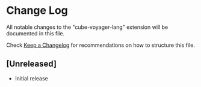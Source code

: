 # Change Log

All notable changes to the "cube-voyager-lang" extension will be documented in this file.

Check [Keep a Changelog](http://keepachangelog.com/) for recommendations on how to structure this file.

## [Unreleased]

- Initial release